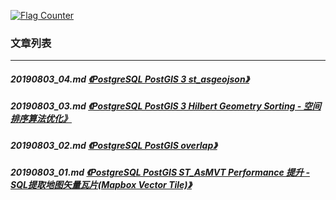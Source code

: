 <a rel="nofollow" href="http://info.flagcounter.com/h9V1"  ><img src="http://s03.flagcounter.com/count/h9V1/bg_FFFFFF/txt_000000/border_CCCCCC/columns_2/maxflags_12/viewers_0/labels_0/pageviews_0/flags_0/"  alt="Flag Counter"  border="0"  ></a>  
  
### 文章列表  
----  
##### 20190803_04.md   [《PostgreSQL PostGIS 3 st_asgeojson》](20190803_04.md)  
##### 20190803_03.md   [《PostgreSQL PostGIS 3 Hilbert Geometry Sorting - 空间排序算法优化》](20190803_03.md)  
##### 20190803_02.md   [《PostgreSQL PostGIS overlap》](20190803_02.md)  
##### 20190803_01.md   [《PostgreSQL PostGIS ST_AsMVT Performance 提升 - SQL提取地图矢量瓦片(Mapbox Vector Tile)》](20190803_01.md)  
